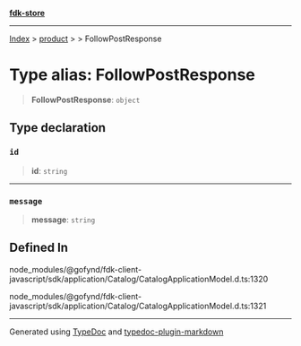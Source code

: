 [**fdk-store**](../../../README.md)
***

[Index](../../../API.md) > [product](../../README.md) > [<internal>](../README.md) > FollowPostResponse

# Type alias: FollowPostResponse

> **FollowPostResponse**: `object`

## Type declaration

### `id`

> **id**: `string`

***

### `message`

> **message**: `string`

## Defined In

node\_modules/@gofynd/fdk-client-javascript/sdk/application/Catalog/CatalogApplicationModel.d.ts:1320

node\_modules/@gofynd/fdk-client-javascript/sdk/application/Catalog/CatalogApplicationModel.d.ts:1321

***
Generated using [TypeDoc](https://typedoc.org/) and [typedoc-plugin-markdown](https://www.npmjs.com/package/typedoc-plugin-markdown)
